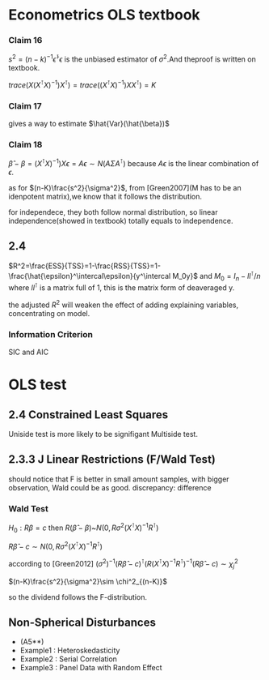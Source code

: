 # Econometrics  OLS textbook

### Claim 16
$s^2=(n-k)^{-1} \hat{\epsilon}^\intercal\epsilon$ is the unbiased estimator of $\sigma^2$.And theproof is written on textbook.

$trace(X(X^\intercal X)^{-1})X^\intercal)=trace((X^\intercal X)^{-1})XX^\intercal)=K$ <!--it's on footer lol-->

### Claim 17
gives a way to estimate $\hat{Var}(\hat{\beta})$

### Claim 18
$\hat{\beta}-\beta=(X^\intercal X)^{-1})X\epsilon=A\epsilon\sim N(A\Sigma A^\intercal)$ because $A\epsilon$ is the linear combination of $\epsilon$.

as for $(n-K)\frac{s^2}{\sigma^2}$, from [Green2007](M has to be an idenpotent matrix),we know that it follows the distribution.

for independece, they both follow normal distribution, so linear independence(showed in textbook) totally equals to independence.

## 2.4

$R^2=\frac{ESS}{TSS}=1-\frac{RSS}{TSS}=1-\frac{\hat{\epsilon}^\intercal\epsilon}{y^\intercal M_0y}$ and $M_0=I_n-ll^\intercal/n$ where $ll^\intercal$ is a matrix full of 1, this is the matrix form of deaveraged y.

the adjusted $R^2$ will weaken the effect of adding explaining variables, concentrating on model.

### Information Criterion

SIC and AIC

# OLS test
## 2.4 Constrained Least Squares

Uniside test is more likely to be signifigant Multiside test.

## 2.3.3 J Linear Restrictions (F/Wald Test)
should notice that F is better in small amount samples, with bigger observation, Wald could be as good.
discrepancy: difference

### Wald Test
$H_0:R\beta=c$ then $R(\hat{\beta}-\beta)$~$N(0,R\sigma^2(X^\intercal X)^{-1}R^\intercal)$

$R\hat{\beta}-c\sim N(0,R\sigma^2(X^\intercal X)^{-1}R^\intercal)$

according to [Green2012] $(\sigma^2)^{-1}(R\hat{\beta}-c)^\intercal (R(X^\intercal X)^{-1}R^\intercal)^{-1}(R\hat{\beta}-c)\sim{\chi}^2_{j}$

$(n-K)\frac{s^2}{\sigma^2}\sim \chi^2_{(n-K)}$

so the dividend follows the F-distribution.

## Non-Spherical Disturbances
- (A5**) 
- Example1 : Heteroskedasticity
- Example2 : Serial Correlation
- Example3 : Panel Data with Random Effect